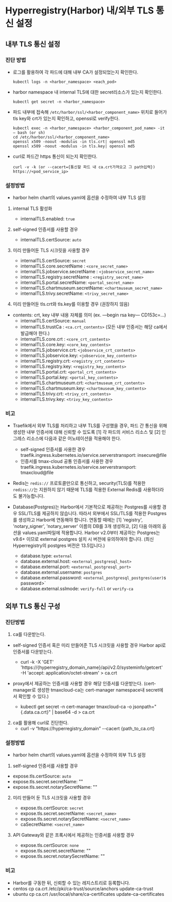 # Hyperregistry(Harbor) 내/외부 TLS 통신 설정

## 내부 TLS 통신 설정  
### 진단 방법
- 로그를 활용하여 각 파드에 대해 내부 CA가 설정되었는지 확인한다.
    ```
    kubectl logs -n <harbor_namespace> <each_pod>
    ```
- harbor namespace 내 internal TLS에 대한 secret리소스가 있는지 확인한다.
    ```
    kubectl get secret -n <harbor_namespace>
    ```
- 파드 내부에 접속해 `/etc/harbor/ssl/<harbor_component_name>` 위치로 들어가 tls key와 crt가 있는지 확인하고, openssl로 verify한다.
    ```
    kubectl exec -n <harbor_namespace> <harbor_component_pod_name> -it – bash (or sh)
    cd /etc/harbor/ssl/<harbor_component_name>
    openssl x509 -noout -modulus -in tls.crt| openssl md5
    openssl x509 -noout -modulus -in tls.key| openssl md5
    ```
- curl로 파드간 https 통신이 되는지 확인한다.
    ```
    curl -v -k (or --cacert={통신할 파드 내 ca.crt가져오고 그 path입력}) https://<pod_service_ip>
    ```

### 설정방법
- harbor helm chart의 values.yaml에 옵션을 수정하여 내부 TLS 설정

1. internal TLS 활성화
    - internalTLS.enabled: `true`

2. self-signed 인증서를 사용할 경우
    - internalTLS.certSource: `auto`

3. 미리 만들어둔 TLS 시크릿을 사용할 경우
    - internalTLS.certSource: `secret`
    - internalTLS.core.secretName : `<core_secret_name>`
    - internalTLS.jobservice.secretName : `<jobservice_secret_name>`
    - internalTLS.registry.secretName : `<registry_secret_name>`
    - internalTLS.portal.secretName: `<portal_secret_name>`
    - internalTLS.chartmuseum.secretName: `<chartmuseum_secret_name>`
    - internalTLS.trivy.secretName: `<trivy_secret_name>`

4. 미리 만들어둔 tls.crt와 tls.key를 이용할 경우 (권장하지 않음)
* contents: crt, key 내부 내용 자체를 의미 (ex. —begin rsa key— CD153c=...)
    - internalTLS.certSource: `manual`
    - internalTLS.trustCa : `<ca.crt_contents>` 
    (모든 내부 인증서는 해당 ca에서 발급해야 한다.)
    - internalTLS.core.crt : `<core_crt_contents>` 
    - internalTLS.core.key: `<core_key_contents>` 
    - internalTLS.jobservice.crt: `<jobservice_crt_contents>` 
    - internalTLS.jobservice.key: `<jobservice_key_contents>` 
    - internalTLS.registry.crt: `<registry_crt_contents>` 
    - internalTLS.registry.key: `<registry_key_contents>` 
    - internalTLS.portal.crt: `<portal_crt_contents>` 
    - internalTLS.portal.key: `<portal_key_contents>` 
    - internalTLS.chartmuseum.crt: `<chartmuseum_crt_contents>` 
    - internalTLS.chartmuseum.key: `<chartmuseum_key_contents>` 
    - internalTLS.trivy.crt: `<trivy_crt_contents>` 
    - internalTLS.trivy.key: `<trivy_key_contents>` 

### 비고
* Traefik에서 외부 TLS를 처리하고 내부 TLS를 구성했을 경우, 파드 간 통신을 위해 생성한 내부 인증서에 대해 신뢰할 수 있도록 [1] 각 파드의 서비스 리소스 및 [2] 인그레스 리소스에 다음과 같은 어노테이션을 적용해야 한다.
   - self-signed 인증서를 사용한 경우
     traefik.ingress.kubernetes.io/service.serverstransport: insecure@file
   - 인증서를 tmax-cloud 공통 인증서를 사용한 경우
     traefik.ingress.kubernetes.io/service.serverstransport: tmaxcloud@file

* Redis는 `redis://` 프로토콜만으로 통신하고, security(TLS)를 적용한 `rediss://`는 지원하지 않기 때문에 TLS를 적용한 External Redis를 사용하더라도 불가능합니다.

* Database(Postgres)는 Harbor에서 기본적으로 제공하는 Postgres를 사용할 경우 SSL/TLS를 제공하지 않습니다. 따라서 외부에서 SSL/TLS를 적용한 Postgres를 생성하고 Harbor에 연동해야 합니다. 연동할 때에는 [1] 'registry', 'notary_signer', 'notary_server' 이름의 DB를 3개 생성하고, [2] 다음 아래의 옵션을 values.yaml파일에 적용합니다. Harbor v2.0부터 제공하는 Postgres는 v9.6+ 이므로 external postgres 설치 시 버전에 유의하여야 합니다. (최신 Hyperregistry의 postgres 버전은 13.5입니다.)
   - database.type: `external`
   - database.external.host: `<external_postgresql_host>`
   - database.external.port: `<external_postgresql_port>`
   - database.external.username: `postgres`
   - database.external.password: `<external_postgresql_postgres(user)`s password>`
   - database.external.sslmode: `verify-full` or `verify-ca`

## 외부 TLS 통신 구성
### 진단방법
1. ca를 다운받는다.
- self-signed 인증서 혹은 미리 만들어준 TLS 시크릿을 사용할 경우 Harbor api로 인증서를 다운받는다.
   - curl -k -X 'GET' \
  'https://{hyperregistry_domain_name}/api/v2.0/systeminfo/getcert' \
  -H 'accept: application/octet-stream' > ca.crt

- proxy에서 제공하는 인증서를 사용할 경우 해당 인증서를 다운받는다.
  (cert-manager로 생성한 tmaxcloud-ca는 cert-manager namespace내 secret에서 확인할 수 있다.)
    - kubectl get secret -n cert-manager tmaxcloud-ca -o jsonpath="{.data.ca\.crt}" | base64 -d > ca.crt

2. ca를 활용해 curl로 진단한다.
    - curl -v “https://hyperregistry_domain” --cacert {path_to_ca.crt}

### 설정방법
* harbor helm chart의 values.yaml에 옵션을 수정하여 외부 TLS 설정
1. self-signed 인증서를 사용할 경우
  - expose.tls.certSource: `auto`
  - expose.tls.secret.secretName: ""
  - expose.tls.secret.notarySecretName: ""

2. 미리 만들어 둔 TLS 시크릿을 사용할 경우
   - expose.tls.certSource: `secret`
   - expose.tls.secret.secretName: `<secret_name>`
   - expose.tls.secret.notarySecretName: `<secret_name>`
   - caSecretName: `<secret_name>`

3. API Gateway와 같은 프록시에서 제공하는 인증서를 사용할 경우
   - expose.tls.certSource: `none`
   - expose.tls.secret.secretName: ""
   - expose.tls.secret.notarySecretName: ""

### 비고
- Harbor를 구동한 뒤, 신뢰할 수 있는 레지스트리로 등록합니다.
- centos
cp ca.crt /etc/pki/ca-trust/source/anchors
update-ca-trust
- ubuntu
cp ca.crt /usr/local/share/ca-certificates
update-ca-certificates
